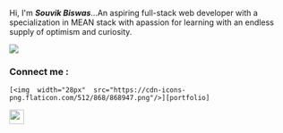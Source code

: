 <!-- ### Hi there 👋

**souvikbiswas2022/souvikbiswas2022** is a ✨ _special_ ✨ repository because its `README.md` (this file) appears on your GitHub profile.

Here are some ideas to get you started:

- 🔭 I’m currently working on ...
- 🌱 I’m currently learning ...Full-Stack Web Development
- 👯 I’m looking to collaborate on ...
- 🤔 I’m looking for help with ...
- 💬 Ask me about ...
- 📫 How to reach me: ...
- 😄 Pronouns: ...
- ⚡ Fun fact: ... -->

 Hi, I'm <em><strong>Souvik Biswas</strong></em>...An aspiring full-stack web developer with a specialization in MEAN stack with apassion for learning with an 
endless supply of optimism and curiosity.


<img src="https://github-readme-stats.vercel.app/api?username=souvikbiswas2022&&show_icons=true&title_color=ffffff&icon_color=bb2acf&text_color=daf7dc&bg_color=151515"/>

### Connect me :

    [<img  width="28px"  src="https://cdn-icons-png.flaticon.com/512/868/868947.png"/>][portfolio]

[<div ><img width="26px" style="margin-right: 30px" target="_blank" src="https://cdn-icons-png.flaticon.com/512/3536/3536505.png"/></div>][linkedin]




[portfolio]:https://souvikbiswas2022.github.io/
[linkedin]:https://www.linkedin.com/in/souvik-biswas-74328a178/

